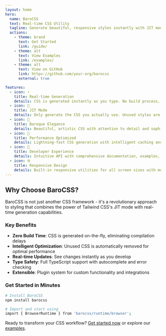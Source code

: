 ```yaml
---
layout: home
hero:
  name: BaroCSS
  text: Real-time CSS Utility
  tagline: Generate beautiful, responsive styles instantly with JIT mode
  actions:
    - theme: brand
      text: Get Started
      link: /guide/
    - theme: alt
      text: View Examples
      link: /examples/
    - theme: alt
      text: View on GitHub
      link: https://github.com/your-org/barocss
      external: true

features:
  - icon: ⚡
    title: Real-time Generation
    details: CSS is generated instantly as you type. No build process, no waiting, no frustration.
  - icon: 🎯
    title: JIT Mode
    details: Only generate the CSS you actually use. Unused styles are automatically removed.
  - icon: 🎨
    title: Baroque Elegance
    details: Beautiful, artistic CSS with attention to detail and sophisticated design patterns.
  - icon: 🚀
    title: Performance Optimized
    details: Lightning-fast CSS generation with intelligent caching and minimal bundle size.
  - icon: 🔧
    title: Developer Experience
    details: Intuitive API with comprehensive documentation, examples, and TypeScript support.
  - icon: 🌐
    title: Responsive Design
    details: Built-in responsive utilities for all screen sizes with mobile-first approach.
---
```


## Why Choose BaroCSS?

BaroCSS is not just another CSS framework - it's a revolutionary approach to styling that combines the power of Tailwind CSS's JIT mode with real-time generation capabilities.

### Key Benefits

- **Zero Build Time**: CSS is generated on-the-fly, eliminating compilation delays
- **Intelligent Optimization**: Unused CSS is automatically removed for optimal performance
- **Real-time Updates**: See changes instantly as you develop
- **Type Safety**: Full TypeScript support with autocomplete and error checking
- **Extensible**: Plugin system for custom functionality and integrations

### Get Started in Minutes

```bash
# Install BaroCSS
npm install barocss

# Import and start using
import { BrowserRuntime } from 'barocss/runtime/browser';
```

Ready to transform your CSS workflow? [Get started now](/guide/) or explore our [examples](/examples/).
